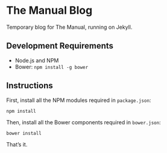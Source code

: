 # The Manual Blog

Temporary blog for The Manual, running on Jekyll.

## Development Requirements

* Node.js and NPM
* Bower: `npm install -g bower`

## Instructions

First, install all the NPM modules required in `package.json`:

`npm install`

Then, install all the Bower components required in `bower.json`:

`bower install`

That’s it.